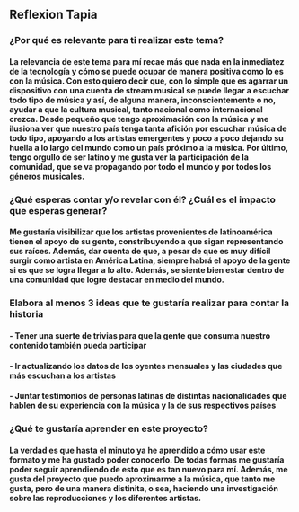 ## Reflexion Tapia

### ¿Por qué es relevante para ti realizar este tema?
#### La relevancia de este tema para mí recae más que nada en la inmediatez de la tecnología y cómo se puede ocupar de manera positiva como lo es con la música. Con esto quiero decir que, con lo simple que es agarrar un dispositivo con una cuenta de stream musical se puede llegar a escuchar todo tipo de música y así, de alguna manera, inconscientemente o no, ayudar a que la cultura musical, tanto nacional como internacional crezca. Desde pequeño que tengo aproximación con la música y  me ilusiona ver que nuestro país tenga tanta afición por escuchar música de todo tipo, apoyando a los artistas emergentes y poco a poco dejando su huella a lo largo del mundo como un país próximo a la música. Por último, tengo orgullo de ser latino y me gusta ver la participación de la comunidad, que se va propagando por todo el mundo y por todos los géneros musicales. 
### ¿Qué esperas contar y/o revelar con él? ¿Cuál es el impacto que esperas generar?
#### Me gustaría visibilizar que los artistas provenientes de latinoamérica tienen el apoyo de su gente, constribuyendo a que sigan representando sus raíces. Además, dar cuenta de que, a pesar de que es muy difícil surgir como artista en América Latina, siempre habrá el apoyo de la gente si es que se logra llegar a lo alto. Además, se siente bien estar dentro de una comunidad que logre destacar en medio del mundo.
### Elabora al menos 3 ideas que te gustaría realizar para contar la historia
#### - Tener una suerte de trivias para que la gente que consuma nuestro contenido también pueda participar

#### - Ir actualizando los datos de los oyentes mensuales y las ciudades que más escuchan a los artistas

#### - Juntar testimonios de personas latinas de distintas nacionalidades que hablen de su experiencia con la música y la de sus respectivos países
### ¿Qué te gustaría aprender en este proyecto?
#### La verdad es que hasta el minuto ya he aprendido a cómo usar este formato y me ha gustado poder conocerlo. De todas formas me gustaría poder seguir aprendiendo de esto que es tan nuevo para mí. Además, me gusta del proyecto que puedo aproximarme a la música, que tanto me gusta, pero de una manera distinita, o sea, haciendo una investigación sobre las reproducciones y los diferentes artistas.